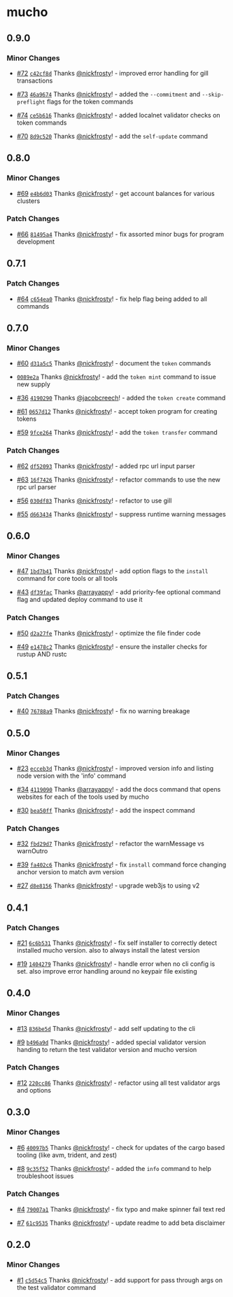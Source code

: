 # mucho

## 0.9.0

### Minor Changes

- [#72](https://github.com/solana-foundation/mucho/pull/72)
  [`c42cf8d`](https://github.com/solana-foundation/mucho/commit/c42cf8d1c9364a20a2bf1af4abdfca7e4d78a8fd)
  Thanks [@nickfrosty](https://github.com/nickfrosty)! - improved error handling
  for gill transactions

- [#73](https://github.com/solana-foundation/mucho/pull/73)
  [`46a9674`](https://github.com/solana-foundation/mucho/commit/46a967408c37b0db8fc619eebff3f084b90e26fe)
  Thanks [@nickfrosty](https://github.com/nickfrosty)! - added the
  `--commitment` and `--skip-preflight` flags for the token commands

- [#74](https://github.com/solana-foundation/mucho/pull/74)
  [`ce5b616`](https://github.com/solana-foundation/mucho/commit/ce5b6164acddfa981e0733c67cb8a3b5ee32ae50)
  Thanks [@nickfrosty](https://github.com/nickfrosty)! - added localnet
  validator checks on token commands

- [#70](https://github.com/solana-foundation/mucho/pull/70)
  [`8d9c520`](https://github.com/solana-foundation/mucho/commit/8d9c5209ab5a4928e89b02f9ea49f1be760a4fc5)
  Thanks [@nickfrosty](https://github.com/nickfrosty)! - add the `self-update`
  command

## 0.8.0

### Minor Changes

- [#69](https://github.com/solana-foundation/mucho/pull/69)
  [`e4b6d03`](https://github.com/solana-foundation/mucho/commit/e4b6d03ae4eadd2b461e19c137eadfea36a20b37)
  Thanks [@nickfrosty](https://github.com/nickfrosty)! - get account balances
  for various clusters

### Patch Changes

- [#66](https://github.com/solana-foundation/mucho/pull/66)
  [`81495a4`](https://github.com/solana-foundation/mucho/commit/81495a4883f89edf6a8d1a1fd23d3b023d176950)
  Thanks [@nickfrosty](https://github.com/nickfrosty)! - fix assorted minor bugs
  for program development

## 0.7.1

### Patch Changes

- [#64](https://github.com/solana-foundation/mucho/pull/64)
  [`c654ea0`](https://github.com/solana-foundation/mucho/commit/c654ea052a050ae4745cba3e7e04f253eecd4f29)
  Thanks [@nickfrosty](https://github.com/nickfrosty)! - fix help flag being
  added to all commands

## 0.7.0

### Minor Changes

- [#60](https://github.com/solana-foundation/mucho/pull/60)
  [`d31a5c5`](https://github.com/solana-foundation/mucho/commit/d31a5c5cba552a2a7c00f1fedae4fb432fa0a3bf)
  Thanks [@nickfrosty](https://github.com/nickfrosty)! - document the `token`
  commands

- [`0089e2a`](https://github.com/solana-foundation/mucho/commit/0089e2ab9fac541dfe5967cea2cd951760050508)
  Thanks [@nickfrosty](https://github.com/nickfrosty)! - add the `token mint`
  command to issue new supply

- [#36](https://github.com/solana-foundation/mucho/pull/36)
  [`4190290`](https://github.com/solana-foundation/mucho/commit/419029093de4eb5c6a4378634a650fc4f2254a05)
  Thanks [@jacobcreech](https://github.com/jacobcreech)! - added the
  `token create` command

- [#61](https://github.com/solana-foundation/mucho/pull/61)
  [`0657d12`](https://github.com/solana-foundation/mucho/commit/0657d125359d333c1fefeda52e579f75caa5e52d)
  Thanks [@nickfrosty](https://github.com/nickfrosty)! - accept token program
  for creating tokens

- [#59](https://github.com/solana-foundation/mucho/pull/59)
  [`9fce264`](https://github.com/solana-foundation/mucho/commit/9fce264a66cf0c2eca0cb4015d35c25c761270a4)
  Thanks [@nickfrosty](https://github.com/nickfrosty)! - add the
  `token transfer` command

### Patch Changes

- [#62](https://github.com/solana-foundation/mucho/pull/62)
  [`df52093`](https://github.com/solana-foundation/mucho/commit/df52093d35dd8a244e9728b9eeb03277fb020fdc)
  Thanks [@nickfrosty](https://github.com/nickfrosty)! - added rpc url input
  parser

- [#63](https://github.com/solana-foundation/mucho/pull/63)
  [`16f7426`](https://github.com/solana-foundation/mucho/commit/16f74261b784c4f7f0156a178332620e70932624)
  Thanks [@nickfrosty](https://github.com/nickfrosty)! - refactor commands to
  use the new rpc url parser

- [#56](https://github.com/solana-foundation/mucho/pull/56)
  [`030df83`](https://github.com/solana-foundation/mucho/commit/030df83f7c077d6f972156c303e8308b17ae9b59)
  Thanks [@nickfrosty](https://github.com/nickfrosty)! - refactor to use gill

- [#55](https://github.com/solana-foundation/mucho/pull/55)
  [`d663434`](https://github.com/solana-foundation/mucho/commit/d663434e1444a83ac4647afe3988296360e19c01)
  Thanks [@nickfrosty](https://github.com/nickfrosty)! - suppress runtime
  warning messages

## 0.6.0

### Minor Changes

- [#47](https://github.com/solana-foundation/mucho/pull/47)
  [`1bd7b41`](https://github.com/solana-foundation/mucho/commit/1bd7b413875cff694b428f40cf28c8a3e43bd824)
  Thanks [@nickfrosty](https://github.com/nickfrosty)! - add option flags to the
  `install` command for core tools or all tools

- [#43](https://github.com/solana-foundation/mucho/pull/43)
  [`df39fac`](https://github.com/solana-foundation/mucho/commit/df39facb7e9fccd90b86933df963c70772aef99f)
  Thanks [@arrayappy](https://github.com/arrayappy)! - add priority-fee optional
  command flag and updated deploy command to use it

### Patch Changes

- [#50](https://github.com/solana-foundation/mucho/pull/50)
  [`d2a27fe`](https://github.com/solana-foundation/mucho/commit/d2a27fe2eac66ec02dd969aed87354887d031901)
  Thanks [@nickfrosty](https://github.com/nickfrosty)! - optimize the file
  finder code

- [#49](https://github.com/solana-foundation/mucho/pull/49)
  [`e1478c2`](https://github.com/solana-foundation/mucho/commit/e1478c20332f8886ea2daec7fadf98ec184aade0)
  Thanks [@nickfrosty](https://github.com/nickfrosty)! - ensure the installer
  checks for rustup AND rustc

## 0.5.1

### Patch Changes

- [#40](https://github.com/solana-foundation/mucho/pull/40)
  [`76788a9`](https://github.com/solana-foundation/mucho/commit/76788a94ee73231e61887dea9af220c39549072b)
  Thanks [@nickfrosty](https://github.com/nickfrosty)! - fix no warning breakage

## 0.5.0

### Minor Changes

- [#23](https://github.com/solana-foundation/mucho/pull/23)
  [`ecceb3d`](https://github.com/solana-foundation/mucho/commit/ecceb3d55f912d0c271ecd82c126c8913a1c913f)
  Thanks [@nickfrosty](https://github.com/nickfrosty)! - improved version info
  and listing node version with the 'info' command

- [#34](https://github.com/solana-foundation/mucho/pull/34)
  [`4119090`](https://github.com/solana-foundation/mucho/commit/411909086c4a796279b23c1dcb7b54f22ec598ab)
  Thanks [@arrayappy](https://github.com/arrayappy)! - add the docs command that
  opens websites for each of the tools used by mucho

- [#30](https://github.com/solana-foundation/mucho/pull/30)
  [`bea50ff`](https://github.com/solana-foundation/mucho/commit/bea50ff2ed8773de976a6483eccf7e8ce370d758)
  Thanks [@nickfrosty](https://github.com/nickfrosty)! - add the inspect command

### Patch Changes

- [#32](https://github.com/solana-foundation/mucho/pull/32)
  [`fbd29d7`](https://github.com/solana-foundation/mucho/commit/fbd29d701f71c9410232ab08f360dcec66b150bc)
  Thanks [@nickfrosty](https://github.com/nickfrosty)! - refactor the
  warnMessage vs warnOutro

- [#39](https://github.com/solana-foundation/mucho/pull/39)
  [`fa402c6`](https://github.com/solana-foundation/mucho/commit/fa402c6e2c47cad08a499e76cd6a6513b8c82c00)
  Thanks [@nickfrosty](https://github.com/nickfrosty)! - fix `install` command
  force changing anchor version to match avm version

- [#27](https://github.com/solana-foundation/mucho/pull/27)
  [`d8e8156`](https://github.com/solana-foundation/mucho/commit/d8e81561bced8feff6ee446bf2601efceb8097bd)
  Thanks [@nickfrosty](https://github.com/nickfrosty)! - upgrade web3js to using
  v2

## 0.4.1

### Patch Changes

- [#21](https://github.com/solana-foundation/mucho/pull/21)
  [`6c6b531`](https://github.com/solana-foundation/mucho/commit/6c6b53106ff1ee80d37b99522699a766f02ba2e7)
  Thanks [@nickfrosty](https://github.com/nickfrosty)! - fix self installer to
  correctly detect installed mucho version. also to always install the latest
  version

- [#19](https://github.com/solana-foundation/mucho/pull/19)
  [`1404279`](https://github.com/solana-foundation/mucho/commit/14042795532516ae05c0835e044902eb389636b5)
  Thanks [@nickfrosty](https://github.com/nickfrosty)! - handle error when no
  cli config is set. also improve error handling around no keypair file existing

## 0.4.0

### Minor Changes

- [#13](https://github.com/solana-foundation/mucho/pull/13)
  [`836be5d`](https://github.com/solana-foundation/mucho/commit/836be5d6843bc74bcf1e92e68ee2b13d7d5cfb6c)
  Thanks [@nickfrosty](https://github.com/nickfrosty)! - add self updating to
  the cli

- [#9](https://github.com/solana-foundation/mucho/pull/9)
  [`b496a9d`](https://github.com/solana-foundation/mucho/commit/b496a9d28a65665fa2f2df074d16a0195ea51cc0)
  Thanks [@nickfrosty](https://github.com/nickfrosty)! - added special validator
  version handing to return the test validator version and mucho version

### Patch Changes

- [#12](https://github.com/solana-foundation/mucho/pull/12)
  [`220cc86`](https://github.com/solana-foundation/mucho/commit/220cc86f5db02ed2e9dd67827ba056bf7a7f0be7)
  Thanks [@nickfrosty](https://github.com/nickfrosty)! - refactor using all test
  validator args and options

## 0.3.0

### Minor Changes

- [#6](https://github.com/solana-foundation/mucho/pull/6)
  [`40097b5`](https://github.com/solana-foundation/mucho/commit/40097b5cf9811776a9cbde1bbf705be44af59a98)
  Thanks [@nickfrosty](https://github.com/nickfrosty)! - check for updates of
  the cargo based tooling (like avm, trident, and zest)

- [#8](https://github.com/solana-foundation/mucho/pull/8)
  [`9c35f52`](https://github.com/solana-foundation/mucho/commit/9c35f52a55c97ea2c871b5a066fd423aa9ad1e4f)
  Thanks [@nickfrosty](https://github.com/nickfrosty)! - added the `info`
  command to help troubleshoot issues

### Patch Changes

- [#4](https://github.com/solana-foundation/mucho/pull/4)
  [`79007a1`](https://github.com/solana-foundation/mucho/commit/79007a17fb45c3c2433150bbb9a49df212562e01)
  Thanks [@nickfrosty](https://github.com/nickfrosty)! - fix typo and make
  spinner fail text red

- [#7](https://github.com/solana-foundation/mucho/pull/7)
  [`61c9535`](https://github.com/solana-foundation/mucho/commit/61c9535852eaba39c9a7b4cd7819143d3ab296d6)
  Thanks [@nickfrosty](https://github.com/nickfrosty)! - update readme to add
  beta disclaimer

## 0.2.0

### Minor Changes

- [#1](https://github.com/solana-foundation/mucho/pull/1)
  [`c5d54c5`](https://github.com/solana-foundation/mucho/commit/c5d54c5e4b94d32256a6a891abab2d4bd8598314)
  Thanks [@nickfrosty](https://github.com/nickfrosty)! - add support for pass
  through args on the test validator command
